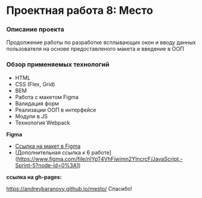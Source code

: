 # Проектная работа 8: Место

### Описание проекта
 Продолжение работы по разработке всплывающих окон и вводу данных пользователя на основе предоставленого макета  и введение в ООП

### Обзор применяемых технологий

* HTML
* CSS (Flex, Grid)
* BEM
* Работа с макетом Figma
* Валидация форм
* Реализации ООП в интерфейсе
* Модули в JS
* Технология Webpack


**Figma**

* [Ссылка на макет в Figma](https://www.figma.com/file/StZjf8HnoeLdiXS7dYrLAh/JavaScript.-Sprint-4)
* [Дополнительная ссылка к 6 работе] (https://www.figma.com/file/nlYpT4VhFiwimn2YlncrcF/JavaScript.-Sprint-5?node-id=0%3A1)


**ссылка на gh-pages:**

https://andreybaranovy.github.io/mesto/
Спасибо!
